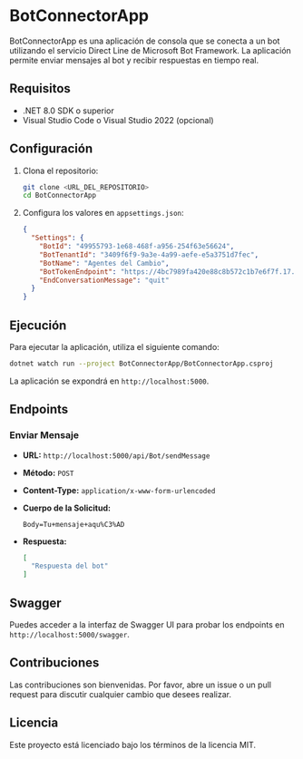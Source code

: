 # BotConnectorApp

BotConnectorApp es una aplicación de consola que se conecta a un bot utilizando el servicio Direct Line de Microsoft Bot Framework. La aplicación permite enviar mensajes al bot y recibir respuestas en tiempo real.

## Requisitos

- .NET 8.0 SDK o superior
- Visual Studio Code o Visual Studio 2022 (opcional)

## Configuración

1. Clona el repositorio:

    ```sh
    git clone <URL_DEL_REPOSITORIO>
    cd BotConnectorApp
    ```

2. Configura los valores en `appsettings.json`:

    ```json
    {
      "Settings": {
        "BotId": "49955793-1e68-468f-a956-254f63e56624",
        "BotTenantId": "3409f6f9-9a3e-4a99-aefe-e5a3751d7fec",
        "BotName": "Agentes del Cambio",
        "BotTokenEndpoint": "https://4bc7989fa420e88c8b572c1b7e6f7f.17.environment.api.powerplatform.com/powervirtualagents/botsbyschema/cr24b_agentesDelCambio/directline/token?api-version=2022-03-01-preview",
        "EndConversationMessage": "quit"
      }
    }
    ```

## Ejecución

Para ejecutar la aplicación, utiliza el siguiente comando:

```sh
dotnet watch run --project BotConnectorApp/BotConnectorApp.csproj
```

La aplicación se expondrá en `http://localhost:5000`.

## Endpoints

### Enviar Mensaje

- **URL:** `http://localhost:5000/api/Bot/sendMessage`
- **Método:** `POST`
- **Content-Type:** `application/x-www-form-urlencoded`
- **Cuerpo de la Solicitud:**

    ```plaintext
    Body=Tu+mensaje+aqu%C3%AD
    ```

- **Respuesta:**

    ```json
    [
      "Respuesta del bot"
    ]
    ```

## Swagger

Puedes acceder a la interfaz de Swagger UI para probar los endpoints en `http://localhost:5000/swagger`.

## Contribuciones

Las contribuciones son bienvenidas. Por favor, abre un issue o un pull request para discutir cualquier cambio que desees realizar.

## Licencia

Este proyecto está licenciado bajo los términos de la licencia MIT.
